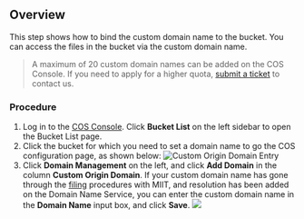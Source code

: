 ## Overview
This step shows how to bind the custom domain name to the bucket. You can access the files in the bucket via the custom domain name.

>A maximum of 20 custom domain names can be added on the COS Console. If you need to apply for a higher quota, [submit a ticket](https://console.cloud.tencent.com/workorder/category) to contact us.

### Procedure

1. Log in to the [COS Console](https://console.cloud.tencent.com/cos5). Click **Bucket List** on the left sidebar to open the Bucket List page.
2. Click the bucket for which you need to set a domain name to go the COS configuration page, as shown below:
![Custom Origin Domain Entry](https://main.qcloudimg.com/raw/41251dd19a92b7492106b7225f0871b1.png)
3. Click **Domain Management** on the left, and click **Add Domain** in the column **Custom Origin Domain**. If your custom domain name has gone through the [filing](https://intl.cloud.tencent.com/product/icp) procedures with MIIT, and resolution has been added on the Domain Name Service, you can enter the custom domain name in the **Domain Name** input box, and click **Save**.
![](https://main.qcloudimg.com/raw/d0c76b2e57cd6a1b6d395bd7d4d21216.png)
